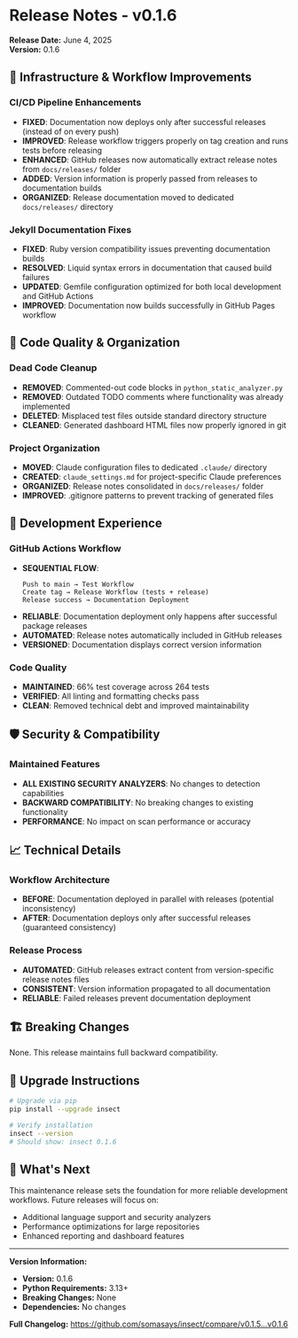 # Release Notes - v0.1.6

**Release Date:** June 4, 2025  
**Version:** 0.1.6

## 🔧 **Infrastructure & Workflow Improvements**

### **CI/CD Pipeline Enhancements**
- **FIXED**: Documentation now deploys only after successful releases (instead of on every push)
- **IMPROVED**: Release workflow triggers properly on tag creation and runs tests before releasing
- **ENHANCED**: GitHub releases now automatically extract release notes from `docs/releases/` folder
- **ADDED**: Version information is properly passed from releases to documentation builds
- **ORGANIZED**: Release documentation moved to dedicated `docs/releases/` directory

### **Jekyll Documentation Fixes**
- **FIXED**: Ruby version compatibility issues preventing documentation builds
- **RESOLVED**: Liquid syntax errors in documentation that caused build failures
- **UPDATED**: Gemfile configuration optimized for both local development and GitHub Actions
- **IMPROVED**: Documentation now builds successfully in GitHub Pages workflow

## 🧹 **Code Quality & Organization**

### **Dead Code Cleanup**
- **REMOVED**: Commented-out code blocks in `python_static_analyzer.py`
- **REMOVED**: Outdated TODO comments where functionality was already implemented
- **DELETED**: Misplaced test files outside standard directory structure
- **CLEANED**: Generated dashboard HTML files now properly ignored in git

### **Project Organization**
- **MOVED**: Claude configuration files to dedicated `.claude/` directory
- **CREATED**: `claude_settings.md` for project-specific Claude preferences
- **ORGANIZED**: Release notes consolidated in `docs/releases/` folder
- **IMPROVED**: .gitignore patterns to prevent tracking of generated files

## 🚀 **Development Experience**

### **GitHub Actions Workflow**
- **SEQUENTIAL FLOW**: 
  ```
  Push to main → Test Workflow
  Create tag → Release Workflow (tests + release)
  Release success → Documentation Deployment
  ```
- **RELIABLE**: Documentation deployment only happens after successful package releases
- **AUTOMATED**: Release notes automatically included in GitHub releases
- **VERSIONED**: Documentation displays correct version information

### **Code Quality**
- **MAINTAINED**: 66% test coverage across 264 tests
- **VERIFIED**: All linting and formatting checks pass
- **CLEAN**: Removed technical debt and improved maintainability

## 🛡️ **Security & Compatibility**

### **Maintained Features**
- **ALL EXISTING SECURITY ANALYZERS**: No changes to detection capabilities
- **BACKWARD COMPATIBILITY**: No breaking changes to existing functionality
- **PERFORMANCE**: No impact on scan performance or accuracy

## 📈 **Technical Details**

### **Workflow Architecture**
- **BEFORE**: Documentation deployed in parallel with releases (potential inconsistency)
- **AFTER**: Documentation deploys only after successful releases (guaranteed consistency)

### **Release Process**
- **AUTOMATED**: GitHub releases extract content from version-specific release notes files
- **CONSISTENT**: Version information propagated to all documentation
- **RELIABLE**: Failed releases prevent documentation deployment

## 🏗️ **Breaking Changes**

None. This release maintains full backward compatibility.

## 📝 **Upgrade Instructions**

```bash
# Upgrade via pip
pip install --upgrade insect

# Verify installation
insect --version
# Should show: insect 0.1.6
```

## 🎯 **What's Next**

This maintenance release sets the foundation for more reliable development workflows. Future releases will focus on:
- Additional language support and security analyzers
- Performance optimizations for large repositories
- Enhanced reporting and dashboard features

---

**Version Information:**
- **Version:** 0.1.6
- **Python Requirements:** 3.13+
- **Breaking Changes:** None
- **Dependencies:** No changes

**Full Changelog:** https://github.com/somasays/insect/compare/v0.1.5...v0.1.6